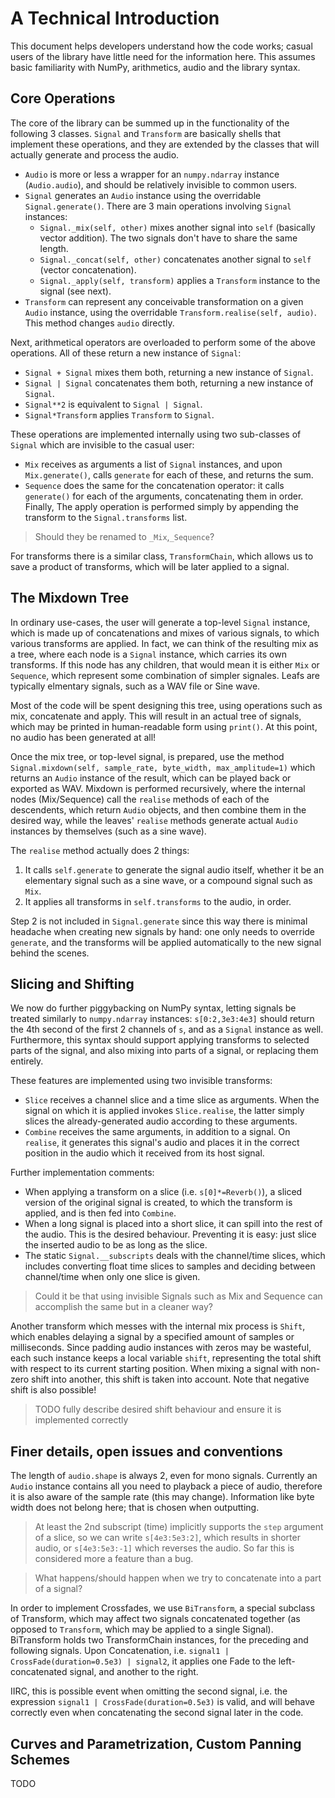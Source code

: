 # A Technical Introduction

This document helps developers understand how the code works;
casual users of the library have little need for the information here.
This assumes basic familiarity with NumPy, arithmetics, audio and the library syntax.

## Core Operations

The core of the library can be summed up in the functionality of the following 3 classes.
`Signal` and `Transform` are basically shells that implement these operations,
and they are extended by the classes that will actually generate and process the audio.

* `Audio` is more or less a wrapper for an `numpy.ndarray` instance (`Audio.audio`),
and should be relatively invisible to common users.
* `Signal` generates an `Audio` instance using the overridable `Signal.generate()`.
  There are 3 main operations involving `Signal` instances:
  * `Signal._mix(self, other)` mixes another signal into `self` (basically vector addition).
    The two signals don't have to share the same length.
  * `Signal._concat(self, other)` concatenates another signal to `self` (vector concatenation).
  * `Signal._apply(self, transform)` applies a `Transform` instance to the signal (see next).
* `Transform` can represent any conceivable transformation on a given `Audio` instance,
using the overridable `Transform.realise(self, audio)`. This method changes `audio` directly.

Next, arithmetical operators are overloaded to perform some of the above operations.
All of these return a new instance of `Signal`:
* `Signal + Signal` mixes them both, returning a new instance of `Signal`.
* `Signal | Signal` concatenates them both, returning a new instance of `Signal`.
* `Signal**2` is equivalent to `Signal | Signal`.
* `Signal*Transform` applies `Transform` to `Signal`.

These operations are implemented internally using two sub-classes of `Signal`
which are invisible to the casual user:
* `Mix` receives as arguments a list of `Signal` instances,
and upon `Mix.generate()`, calls `generate` for each of these, and returns the sum.
* `Sequence` does the same for the concatenation operator: it calls `generate()`
for each of the arguments, concatenating them in order.
Finally, The apply operation is performed simply
by appending the transform to the `Signal.transforms` list.
> Should they be renamed to `_Mix`,`_Sequence`?

For transforms there is a similar class, `TransformChain`,
which allows us to save a product of transforms, which will be later applied to a signal.


## The Mixdown Tree

In ordinary use-cases, the user will generate a top-level `Signal` instance,
which is made up of concatenations and mixes of various signals,
to which various transforms are applied.
In fact, we can think of the resulting mix as a tree, where each node is a `Signal` instance,
which carries its own transforms.
If this node has any children, that would mean it is either `Mix` or `Sequence`,
which represent some combination of simpler signales.
Leafs are typically elmentary signals, such as a WAV file or Sine wave.

Most of the code will be spent designing this tree,
using operations such as mix, concatenate and apply.
This will result in an actual tree of signals,
which may be printed in human-readable form using `print()`.
At this point, no audio has been generated at all!

Once the mix tree, or top-level signal, is prepared,
use the method `Signal.mixdown(self, sample_rate, byte_width, max_amplitude=1)` 
which returns an `Audio` instance of the result, which can be played back or exported as WAV.
Mixdown is performed recursively, where the internal nodes (Mix/Sequence)
call the `realise` methods of each of the descendents,
which return `Audio` objects, and then combine them in the desired way,
while the leaves' `realise` methods generate actual `Audio`
instances by themselves (such as a sine wave).

The `realise` method actually does 2 things:
1. It calls `self.generate` to generate the signal audio itself, whether it be
an elementary signal such as a sine wave, or a compound signal such as `Mix`.
2. It applies all transforms in `self.transforms` to the audio, in order.

Step 2 is not included in `Signal.generate` since this way there is minimal headache
when creating new signals by hand: one only needs to override `generate`,
and the transforms will be applied automatically to the new signal behind the scenes.




## Slicing and Shifting

We now do further piggybacking on NumPy syntax,
letting signals be treated similarly to `numpy.ndarray` instances:
`s[0:2,3e3:4e3]` should return the 4th second of the first 2 channels of `s`,
and as a `Signal` instance as well.
Furthermore, this syntax should support applying transforms to selected parts of the signal,
and also mixing into parts of a signal, or replacing them entirely.

These features are implemented using two invisible transforms:
* `Slice` receives a channel slice and a time slice as arguments.
When the signal on which it is applied invokes `Slice.realise`,
the latter simply slices the already-generated audio according to these arguments.
* `Combine` receives the same arguments, in addition to a signal.
On `realise`, it generates this signal's audio and places it in the correct position
in the audio which it received from its host signal.

Further implementation comments:
* When applying a transform on a slice (i.e. `s[0]*=Reverb()`),
a sliced version of the original signal is created, to which the transform is applied,
and is then fed into `Combine`.
* When a long signal is placed into a short slice, it can spill into the rest of the audio.
This is the desired behaviour.
Preventing it is easy: just slice the inserted audio to be as long as the slice.
* The static `Signal.__subscripts` deals with the channel/time slices,
which includes converting float time slices to samples and deciding between channel/time
when only one slice is given.

> Could it be that using invisible Signals such as Mix and Sequence can accomplish
> the same but in a cleaner way?


Another transform which messes with the internal mix process is `Shift`,
which enables delaying a signal by a specified amount of samples or milliseconds.
Since padding audio instances with zeros may be wasteful, each such instance
keeps a local variable `shift`, representing the total shift with respect to its
current starting position.
When mixing a signal with non-zero shift into another,
this shift is taken into account.
Note that negative shift is also possible!

> TODO fully describe desired shift behaviour and ensure it is implemented correctly


## Finer details, open issues and conventions



The length of `audio.shape` is always 2, even for mono signals.
Currently an `Audio` instance contains all you need to playback a piece of audio,
therefore it is also aware of the sample rate (this may change).
Information like byte width does not belong here; that is chosen when outputting.

> At least the 2nd subscript (time) implicitly supports the `step` argument of a slice,
> so we can write `s[4e3:5e3:2]`, which results in shorter audio,
> or `s[4e3:5e3:-1]` which reverses the audio.
> So far this is considered more a feature than a bug.

> What happens/should happen when we try to concatenate into a part of a signal?


In order to implement Crossfades, we use `BiTransform`, a special subclass of Transform,
which may affect two signals concatenated together
(as opposed to `Transform`, which may be applied to a single Signal).
BiTransform holds two TransformChain instances, for the preceding and following signals.
Upon Concatenation, i.e. `signal1 | CrossFade(duration=0.5e3) | signal2`,
it applies one Fade to the left-concatenated signal, and another to the right.

IIRC, this is possible event when omitting the second signal,
i.e. the expression `signal1 | CrossFade(duration=0.5e3)` is valid,
and will behave correctly even when concatenating the second signal later in the code.


## Curves and Parametrization, Custom Panning Schemes

TODO








